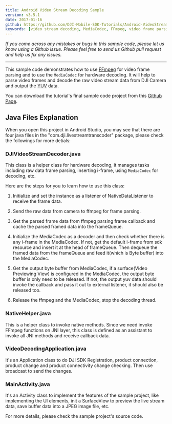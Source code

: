 ```yaml
---
title: Android Video Stream Decoding Sample
version: v3.5.1
date: 2017-01-16
github: https://github.com/DJI-Mobile-SDK-Tutorials/Android-VideoStreamDecodingSample
keywords: [video stream decoding, MediaCodec, FFmpeg, video frame parsing, hardware decoding, YUV]
---
```


*If you come across any mistakes or bugs in this sample code, please let us know using a Github issue. Please feel free to send us Github pull request and help us fix any issues.*

---

This sample code demonstrates how to use [FFmpeg](https://ffmpeg.org) for video frame parsing and to use the `MediaCodec` for hardware decoding. It will help to parse video frames and decode the raw video stream data from DJI Camera and output the [YUV](https://en.wikipedia.org/wiki/YUV) data. 

You can download the tutorial's final sample code project from this [Github Page](https://github.com/DJI-Mobile-SDK-Tutorials/Android-VideoStreamDecodingSample).

## Java Files Explanation

When you open this project in Android Studio, you may see that there are four java files in the "com.dji.livestreamtranscoder" package, please check the followings for more detials:

### DJIVideoStreamDecoder.java

   This class is a helper class for hardware decoding, it manages tasks including raw data frame parsing, inserting i-frame, using `MediaCodec` for decoding, etc. 
   
   Here are the steps for you to learn how to use this class:
   
1. Initialize and set the instance as a listener of NativeDataListener to receive the frame data.

2. Send the raw data from camera to ffmpeg for frame parsing.
 
3. Get the parsed frame data from ffmpeg parsing frame callback and cache the parsed framed data into the frameQueue.
 
4. Initialize the MediaCodec as a decoder and then check whether there is any i-frame in the MediaCodec. If not, get the default i-frame from sdk resource and insert it at the head of frameQueue. Then dequeue the framed data from the frameQueue and feed it(which is Byte buffer) into the MediaCodec.

5. Get the output byte buffer from MediaCodec, if a surface(Video Previewing View) is configured in the MediaCodec, the output byte buffer is only need to be released. If not, the output yuv data should invoke the callback and pass it out to external listener, it should also be released too.

6. Release the ffmpeg and the MediaCodec, stop the decoding thread.

### NativeHelper.java

  This is a helper class to invoke native methods. Since we need invoke FFmpeg functions on JNI layer, this class is defined as an assistant to invoke all JNI methods and receive callback data.

### VideoDecodingApplication.java

  It's an Application class to do DJI SDK Registration, product connection, product change and product connectivity change checking. Then use broadcast to send the changes.

### MainActivity.java

  It's an Activity class to implement the features of the sample project, like implementing the UI elements, init a SurfaceView to preview the live stream data, save buffer data into a JPEG image file, etc.
  
For more details, please check the sample project's source code.
